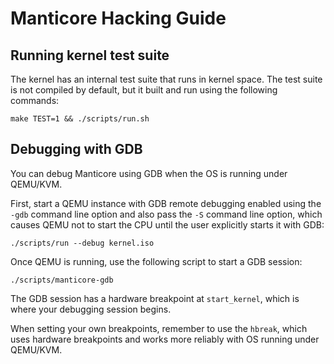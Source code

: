 # Manticore Hacking Guide

## Running kernel test suite

The kernel has an internal test suite that runs in kernel space. The test suite is not compiled by default, but it built and run using the following commands:

```
make TEST=1 && ./scripts/run.sh
```

## Debugging with GDB

You can debug Manticore using GDB when the OS is running under QEMU/KVM.

First, start a QEMU instance with GDB remote debugging enabled using the `-gdb` command line option and also pass the `-S` command line option, which causes QEMU not to start the CPU until the user explicitly starts it with GDB:

```
./scripts/run --debug kernel.iso
```

Once QEMU is running, use the following script to start a GDB session:

```
./scripts/manticore-gdb
```

The GDB session has a hardware breakpoint at `start_kernel`, which is where your debugging session begins.

When setting your own breakpoints, remember to use the `hbreak`, which uses hardware breakpoints and works more reliably with OS running under QEMU/KVM.
